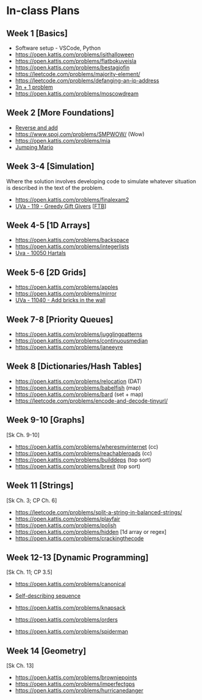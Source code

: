 
# In-class Plans


## Week 1 [Basics]

- Software setup - VSCode, Python
- https://open.kattis.com/problems/isithalloween
- https://open.kattis.com/problems/flatbokuveisla
- https://open.kattis.com/problems/bestagjofin
- https://leetcode.com/problems/majority-element/
- https://leetcode.com/problems/defanging-an-ip-address
- [3n + 1 problem](https://onlinejudge.org/index.php?option=onlinejudge&Itemid=8&page=show_problem&problem=36)
- https://open.kattis.com/problems/moscowdream


## Week 2 [More Foundations]

- [Reverse and add](https://onlinejudge.org/index.php?option=com_onlinejudge&Itemid=8&page=show_problem&category=24&problem=959)
- https://www.spoj.com/problems/SMPWOW/ (Wow)
- https://open.kattis.com/problems/mia
- [Jumping Mario](https://onlinejudge.org/index.php?option=onlinejudge&Itemid=8&page=show_problem&problem=2864)


## Week 3-4 [Simulation]

Where the solution involves developing code to simulate whatever situation is described in the text of the problem.

- https://open.kattis.com/problems/finalexam2
- [UVa - 119 - Greedy Gift Givers](https://onlinejudge.org/index.php?option=onlinejudge&Itemid=8&page=show_problem&problem=55)   [[FTB](find-the-bug/bug-c3-2024-uva-119-greedy-gifts.py)]


## Week 4-5 [1D Arrays]

- https://open.kattis.com/problems/backspace
- https://open.kattis.com/problems/integerlists
- [Uva - 10050 Hartals](https://onlinejudge.org/index.php?option=com_onlinejudge&Itemid=8&category=24&page=show_problem&problem=991)


## Week 5-6 [2D Grids]

- https://open.kattis.com/problems/apples
- https://open.kattis.com/problems/mirror
- [UVa - 11040 - Add bricks in the wall](https://onlinejudge.org/index.php?option=onlinejudge&Itemid=8&page=show_problem&problem=1981)  <!-- (255 - (54+67))/2 goes between 54 and 67 -->


## Week 7-8 [Priority Queues]

- https://open.kattis.com/problems/jugglingpatterns
- https://open.kattis.com/problems/continuousmedian
- https://open.kattis.com/problems/janeeyre


## Week 8 [Dictionaries/Hash Tables]

- https://open.kattis.com/problems/relocation (DAT)
- https://open.kattis.com/problems/babelfish (map)
- https://open.kattis.com/problems/bard (set + map)
- https://leetcode.com/problems/encode-and-decode-tinyurl/


## Week 9-10 [Graphs]
[Sk Ch. 9-10]

- https://open.kattis.com/problems/wheresmyinternet (cc)
- https://open.kattis.com/problems/reachableroads (cc)
- https://open.kattis.com/problems/builddeps (top sort)
- https://open.kattis.com/problems/brexit (top sort)


## Week 11 [Strings]
[Sk Ch. 3; CP Ch. 6]

- https://leetcode.com/problems/split-a-string-in-balanced-strings/
- https://open.kattis.com/problems/playfair
- https://open.kattis.com/problems/polish
- https://open.kattis.com/problems/hidden [1d array or regex]
- https://open.kattis.com/problems/crackingthecode


## Week 12-13 [Dynamic Programming]
[Sk Ch. 11; CP 3.5]

- https://open.kattis.com/problems/canonical
- [Self-describing sequence](https://onlinejudge.org/index.php?option=com_onlinejudge&Itemid=8&category=34&page=show_problem&problem=990) 

- https://open.kattis.com/problems/knapsack
- https://open.kattis.com/problems/orders
- https://open.kattis.com/problems/spiderman


## Week 14 [Geometry]
[Sk Ch. 13]

- https://open.kattis.com/problems/browniepoints
- https://open.kattis.com/problems/imperfectgps
- https://open.kattis.com/problems/hurricanedanger


